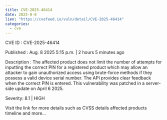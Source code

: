 ```yaml
--- 
title: CVE-2025-46414
date: 2025-8-8
lien: "https://cvefeed.io/vuln/detail/CVE-2025-46414"
categories:
  - cve
---
```


CVE ID : CVE-2025-46414

Published :  Aug. 8
2025
5:15 p.m. | 2 hours
5 minutes ago

Description : The affected product does not limit the number of attempts for inputting
 the correct PIN for a registered product
which may allow an attacker 
to gain unauthorized access using brute-force methods if they possess a 
valid device serial number. The API provides clear feedback when the 
correct PIN is entered. This vulnerability was patched in a server-side 
update on April 6
2025.

Severity: 8.1 | HIGH

Visit the link for more details
such as CVSS details
affected products
timeline
and more...
